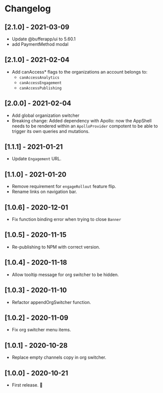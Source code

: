 # Changelog
## [2.1.0] - 2021-03-09
- Update @bufferapp/ui to 5.60.1
- add PaymentMethod modal

## [2.1.0] - 2021-02-04
- Add canAccess* flags to the organizations an account belongs to:
  - `canAccessAnalytics`
  - `canAccessEngagement`
  - `canAccessPublishing`

## [2.0.0] - 2021-02-04
- Add global organization switcher
- Breaking change: Added dependency with Apollo: now the AppShell needs to be 
  rendered within 
  an `ApolloProvider` compotent to be able to trigger its own queries and 
  mutations.

## [1.1.1] - 2021-01-21
- Update `Engagement` URL.

## [1.1.0] - 2021-01-20
- Remove requirement for `engageRollout` feature flip.
- Rename links on navigation bar.

## [1.0.6] - 2020-12-01
- Fix function binding error when trying to close `Banner`

## [1.0.5] - 2020-11-15
- Re-publishing to NPM with correct version.

## [1.0.4] - 2020-11-18
- Allow tooltip message for org switcher to be hidden.

## [1.0.3] - 2020-11-10
- Refactor appendOrgSwitcher function.

## [1.0.2] - 2020-11-09
- Fix org switcher menu items.

## [1.0.1] - 2020-10-28
- Replace empty channels copy in org switcher.

## [1.0.0] - 2020-10-21
- First release. 🎉
